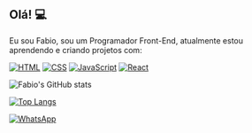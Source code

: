 ## Olá! 💻 

Eu sou Fabio, sou um Programador Front-End, atualmente estou aprendendo e criando projetos com:


 [![HTML](https://img.shields.io/badge/HTML-%23E34F26.svg?logo=html5&logoColor=white)](#)   [![CSS](https://img.shields.io/badge/CSS-1572B6?logo=css3&logoColor=fff)](#)   [![JavaScript](https://img.shields.io/badge/JavaScript-F7DF1E?logo=javascript&logoColor=000)](#)   [![React](https://img.shields.io/badge/React-%2320232a.svg?logo=react&logoColor=%2361DAFB)](#)




![Fabio's GitHub stats](https://github-readme-stats.vercel.app/api?username=Fabio-devGlub&show_icons=true&theme=radical)




[![Top Langs](https://github-readme-stats.vercel.app/api/top-langs/?username=Fabio-devGlub&layout=donut)](https://github.com/anuraghazra/github-readme-stats)

[![WhatsApp](https://img.shields.io/badge/WhatsApp-(34)984062052?logo=whatsapp&logoColor=white)](#)
